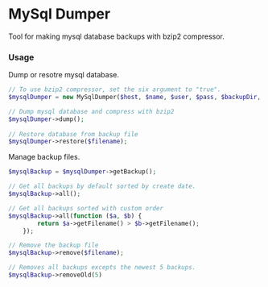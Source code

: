 # MySql Dumper

Tool for making mysql database backups with bzip2 compressor.

### Usage

Dump or resotre mysql database.

```php
// To use bzip2 compressor, set the six argument to "true".
$mysqlDumper = new MySqlDumper($host, $name, $user, $pass, $backupDir, true);

// Dump mysql database and compress with bzip2
$mysqlDumper->dump();
 
// Restore database from backup file
$mysqlDumper->restore($filename);
```

Manage backup files.
```php
$mysqlBackup = $mysqlDumper->getBackup();

// Get all backups by default sorted by create date. 
$mysqlBackup->all();

// Get all backups sorted with custom order
$mysqlBackup->all(function ($a, $b) {
        return $a->getFilename() > $b->getFilename();
    });

// Remove the backup file
$mysqlBackup->remove($filename);

// Removes all backups excepts the newest 5 backups.
$mysqlBackup->removeOld(5)
```
